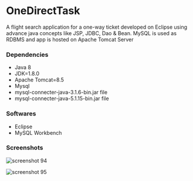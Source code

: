 # OneDirectTask
A flight search application for a one-way ticket developed on Eclipse using advance java concepts like JSP, JDBC, Dao & Bean.
MySQL is used as RDBMS and app is hosted on Apache Tomcat Server

### Dependencies
- Java 8
- JDK=1.8.0
- Apache Tomcat=8.5
- Mysql
- mysql-connecter-java-3.1.6-bin.jar file
- mysql-connecter-java-5.1.15-bin.jar file

### Softwares
- Eclipse
- MySQL Workbench

### Screenshots
![screenshot 94](https://user-images.githubusercontent.com/19434002/44511837-55f2fc80-a6d6-11e8-9fbd-918d19541499.png)

![screenshot 95](https://user-images.githubusercontent.com/19434002/44511807-4a073a80-a6d6-11e8-9978-1285ddbf9a66.png)
